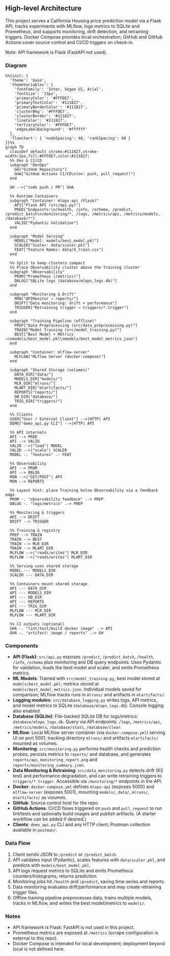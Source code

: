 ## High-level Architecture

This project serves a California Housing price prediction model via a Flask API, tracks experiments with MLflow, logs metrics to SQLite and Prometheus, and supports monitoring, drift detection, and retraining triggers. Docker Compose provides local orchestration; GitHub and GitHub Actions cover source control and CI/CD triggers on check-in.

Note: API framework is Flask (FastAPI not used).

### Diagram

```mermaid
%%{init: {
  'theme': 'base',
  'themeVariables': {
    'fontFamily': 'Inter, Segoe UI, Arial',
    'fontSize': '13px',
    'primaryColor': '#FFFDE7',
    'primaryTextColor': '#111827',
    'primaryBorderColor': '#111827',
    'clusterBkg': '#FFFDE7',
    'clusterBorder': '#111827',
    'lineColor': '#111827',
    'tertiaryColor': '#FFFDE7',
    'edgeLabelBackground': '#ffffff'
  },
  'flowchart': { 'nodeSpacing': 40, 'rankSpacing': 60 }
}}%%
graph TD
  classDef default stroke:#111827,stroke-width:2px,fill:#FFFDE7,color:#111827;
  %% Dev & CI/CD
  subgraph "DevOps"
    GH["GitHub Repository"]
    GHA["GitHub Actions CI/CD\n(on: push, pull_request)"]
  end

  GH -->|"code push / PR"| GHA

  %% Runtime Containers
  subgraph "Container: mlops-api (Flask)"
    API["Flask API (src/api.py)"]
    PRED["Endpoints:\n/health, /info, /schema, /predict, /predict_batch\n/monitoring/*, /logs, /metrics/api, /metrics/models, /database/*"]
    VALID["Pydantic Validation"]
  end

  subgraph "Model Serving"
    MODEL["Model: models/best_model.pkl"]
    SCALER["Scaler: data/scaler.pkl"]
    FEAT["Feature Names: data/X_train.csv"]
  end

  %% Split to keep clusters compact
  %% Place Observability cluster above the Training cluster
  subgraph "Observability"
    PROM["Prometheus (/metrics)"]
    DBLOG["SQLite logs (database/mlops_logs.db)"]
  end

  subgraph "Monitoring & Drift"
    MON["APIMonitor → reports/"]
    DRIFT["Data monitoring: drift + performance"]
    TRIGGER["Retraining trigger → triggers/*.trigger"]
  end

  subgraph "Training Pipeline (offline)"
    PREP["Data Preprocessing (src/data_preprocessing.py)"]
    TRAIN["Model Training (src/model_training.py)"]
    BEST["Best Model + Metrics →\nmodels/best_model.pkl\nmodels/best_model_metrics.json"]
  end

  subgraph "Container: mlflow-server"
    MLFLOW["MLflow Server (docker-compose)"]
  end

  subgraph "Shared Storage (volumes)"
    DATA_DIR["data/"]
    MODELS_DIR["models/"]
    MLR_DIR["mlruns/"]
    MLART_DIR["mlartifacts/"]
    REPORTS["reports/"]
    DB_DIR["database/"]
    TRIG_DIR["triggers/"]
  end

  %% Clients
  USER["User / External Client"] -->|HTTP| API
  DEMO["demo_api.py CLI"] -->|HTTP| API

  %% API internals
  API --> PRED
  API --> VALID
  VALID -->|"load"| MODEL
  VALID -->|"scale"| SCALER
  MODEL -. "features" .- FEAT

  %% Observability
  API --> PROM
  API --> DBLOG
  MON -->|"GET/POST"| API
  MON --> REPORTS

  %% Layout hint: place Training below Observability via a feedback edge
  PROM -. "observability feedback" .-> PREP
  DBLOG -. "logs/metrics" .-> PREP

  %% Monitoring & triggers
  API --> DRIFT
  DRIFT --> TRIGGER

  %% Training & registry
  PREP --> TRAIN
  TRAIN --> BEST
  TRAIN --> MLR_DIR
  TRAIN --> MLART_DIR
  MLFLOW -->|"reads/writes"| MLR_DIR
  MLFLOW -->|"reads/writes"| MLART_DIR

  %% Serving uses shared storage
  MODEL --- MODELS_DIR
  SCALER --- DATA_DIR

  %% Containers mount shared storage
  API --- DATA_DIR
  API --- MODELS_DIR
  API --- DB_DIR
  API --- REPORTS
  API --- TRIG_DIR
  MLFLOW --- MLR_DIR
  MLFLOW --- MLART_DIR

  %% CI outputs (optional)
  GHA -. "lint/test/build docker image" .-> API
  GHA -. "artifact: image / reports" .-> GH
```

### Components

- **API (Flask)**: `src/api.py` exposes `/predict`, `/predict_batch`, `/health`, `/info`, `/schema` plus monitoring and DB query endpoints. Uses Pydantic for validation, loads the best model and scaler, and emits Prometheus metrics.
- **ML Models**: Trained with `src/model_training.py`, best model stored at `models/best_model.pkl`; metrics stored at `models/best_model_metrics.json`. Individual models saved for comparison; MLflow tracks runs in `mlruns/` and artifacts in `mlartifacts/`.
- **Logging modules**: `src/database_logging.py` writes logs, API metrics, and model metrics to SQLite (`database/mlops_logs.db`). Console logging also enabled.
- **Database (SQLite)**: File-backed SQLite DB for logs/metrics: `database/mlops_logs.db`. Query via API endpoints: `/logs`, `/metrics/api`, `/metrics/models`, `/database/stats`, `/database/clear`.
- **MLflow**: Local MLflow server container (via `docker-compose.yml`) serving UI on port 5001; tracking directory `mlruns/` and artifacts `mlartifacts/` mounted as volumes.
- **Monitoring**: `src/monitoring.py` performs health checks and prediction probes, persists metrics to `reports/` and database, and generates `reports/api_monitoring_report.png` and `reports/monitoring_summary.json`.
- **Data Monitoring & Retraining**: `src/data_monitoring.py` detects drift (KS test) and performance degradation, and can write retraining triggers to `triggers/*.trigger`. Accessible via `/monitoring/*` endpoints in the API.
- **Docker**: `docker-compose.yml` defines `mlops-api` (exposes 5000) and `mlflow-server` (exposes 5001), mounting `models/`, `data/`, `mlruns/`, `mlartifacts/` as volumes.
- **GitHub**: Source control host for the repo.
- **GitHub Actions**: CI/CD flows triggered on `push` and `pull_request` to run lint/tests and optionally build images and publish artifacts. (A starter workflow can be added if desired.)
- **Clients**: `demo_api.py` CLI and any HTTP client; Postman collection available in `postman/`.

### Data Flow

1. Client sends JSON to `/predict` or `/predict_batch`.
2. API validates input (Pydantic), scales features with `data/scaler.pkl`, and predicts with `models/best_model.pkl`.
3. API logs request metrics to SQLite and emits Prometheus counters/histograms; returns prediction.
4. Monitoring jobs hit `/health` and `/predict`, saving time series and reports.
5. Data monitoring evaluates drift/performance and may create retraining trigger files.
6. Offline training pipeline preprocesses data, trains multiple models, tracks in MLflow, and writes the best model/metrics to `models/`.

### Notes

- API framework is Flask; FastAPI is not used in this project.
- Prometheus metrics are exposed at `/metrics` (scrape configuration is external to this repo).
- Docker Compose is intended for local development; deployment beyond local is not defined here.
